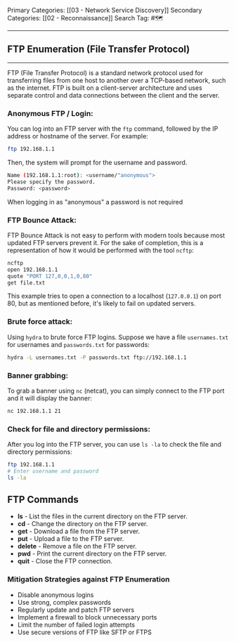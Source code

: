 Primary Categories: [[03 - Network Service Discovery]] 
Secondary Categories: [[02 - Reconnaissance]] 
Search Tag: #🗺  

***
## FTP Enumeration (File Transfer Protocol)
---

FTP (File Transfer Protocol) is a standard network protocol used for transferring files from one host to another over a TCP-based network, such as the internet. FTP is built on a client-server architecture and uses separate control and data connections between the client and the server.

### Anonymous FTP / Login:

You can log into an FTP server with the `ftp` command, followed by the IP address or hostname of the server. For example:

```bash
ftp 192.168.1.1
```

Then, the system will prompt for the username and password.

```bash
Name (192.168.1.1:root): <username/"anonymous">
Please specify the password.
Password: <password>
```

When logging in as "anonymous" a password is not required

### FTP Bounce Attack:

FTP Bounce Attack is not easy to perform with modern tools because most updated FTP servers prevent it. For the sake of completion, this is a representation of how it would be performed with the tool `ncftp`:

```bash
ncftp
open 192.168.1.1
quote "PORT 127,0,0,1,0,80"
get file.txt
```

This example tries to open a connection to a localhost (`127.0.0.1`) on port 80, but as mentioned before, it's likely to fail on updated servers.

### Brute force attack:

Using `hydra` to brute force FTP logins. Suppose we have a file `usernames.txt` for usernames and `passwords.txt` for passwords:

```bash
hydra -L usernames.txt -P passwords.txt ftp://192.168.1.1
```

### Banner grabbing:

To grab a banner using `nc` (netcat), you can simply connect to the FTP port and it will display the banner:

```bash
nc 192.168.1.1 21
```

### Check for file and directory permissions:

After you log into the FTP server, you can use `ls -la` to check the file and directory permissions:

```bash
ftp 192.168.1.1
# Enter username and password
ls -la
```

## FTP Commands

- **ls** - List the files in the current directory on the FTP server.
- **cd** - Change the directory on the FTP server.
- **get** - Download a file from the FTP server.
- **put** - Upload a file to the FTP server.
- **delete** - Remove a file on the FTP server.
- **pwd** - Print the current directory on the FTP server.
- **quit** - Close the FTP connection.

### Mitigation Strategies against FTP Enumeration
- Disable anonymous logins
- Use strong, complex passwords
- Regularly update and patch FTP servers
- Implement a firewall to block unnecessary ports
- Limit the number of failed login attempts
- Use secure versions of FTP like SFTP or FTPS